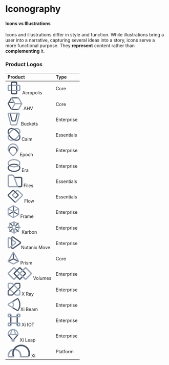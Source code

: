 # Iconography

#### Icons vs Illustrations

Icons and illustrations differ in style and function. While illustrations bring a user into a narrative, capturing several ideas into a story, icons serve a more functional purpose. They **represent** content rather than **complementing** it.



### Product Logos

| Product | Type |
| :--- | :--- |
| ![](../.gitbook/assets/acropolis.svg) Acropolis | Core |
| ![](../.gitbook/assets/ahv.svg) AHV | Core |
| ![](../.gitbook/assets/buckets.svg) Buckets | Enterprise |
| ![](../.gitbook/assets/calm.svg) Calm | Essentials |
| ![](../.gitbook/assets/epoch.svg) Epoch | Enterprise |
| ![](../.gitbook/assets/era.svg) Era | Enterprise |
| ![](../.gitbook/assets/files.svg) Files | Essentials |
| ![](../.gitbook/assets/flow.svg) Flow | Essentials |
| ![](../.gitbook/assets/frame.svg) Frame | Enterprise |
| ![](../.gitbook/assets/karbon.svg) Karbon | Enterprise |
|  ![](../.gitbook/assets/xtract.svg)Nutanix Move | Enterprise |
| ![](../.gitbook/assets/prism_central.svg) Prism | Core |
| ![](../.gitbook/assets/volumes.svg) Volumes | Enterprise |
| ![](../.gitbook/assets/x_ray.svg) X Ray | Enterprise |
|  ![](../.gitbook/assets/beam.svg)Xi Beam | Enterprise |
| ![](../.gitbook/assets/xi_iot.svg) Xi IOT | Enterprise |
| ![](../.gitbook/assets/xi_leap.svg) Xi Leap | Enterprise |
| ![](../.gitbook/assets/xi.svg) Xi  | Platform |

